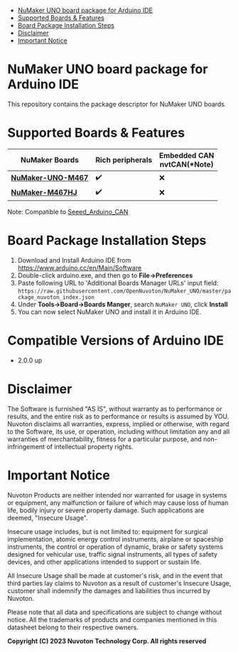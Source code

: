- [NuMaker UNO board package for Arduino IDE](#numaker-uno-board-package-for-arduino-ide)
- [Supported Boards & Features](#supported-boards--features)
- [Board Package Installation Steps](#board-package-installation-steps)
- [Disclaimer](#disclaimer)
- [Important Notice](#important-notice)

# NuMaker UNO board package for Arduino IDE
This repository contains the package descriptor for NuMaker UNO boards

# Supported Boards & Features

| NuMaker Boards | Rich peripherals |Embedded CAN<br>nvtCAN(*Note)  |
| -------------- | ---------------- | ----------------------------------------------- |
| **[NuMaker-UNO-M467](https://direct.nuvoton.com/en/numaker-m467hj)**       | ✔️              | ❌                                               |
| **[NuMaker-M467HJ](https://direct.nuvoton.com/en/numaker-m467hj)**         | ✔️              | ❌                                               |                                |

Note: Compatible to [Seeed_Arduino_CAN](https://github.com/Seeed-Studio/Seeed_Arduino_CAN)

# Board Package Installation Steps
1. Download and Install Arduino IDE from https://www.arduino.cc/en/Main/Software
2. Double-click arduino.exe, and then go to **File->Preferences**
3. Paste following URL to 'Additional Boards Manager URLs' input field: 
`https://raw.githubusercontent.com/OpenNuvoton/NuMaker_UNO/master/package_nuvoton_index.json`
4. Under **Tools->Board->Boards Manger**, search `NuMaker UNO`, click **Install**
5. You can now select NuMaker UNO and install it in Arduino IDE.

# Compatible Versions of Arduino IDE
* 2.0.0 up

# Disclaimer
The Software is furnished "AS IS", without warranty as to performance or results, and
the entire risk as to performance or results is assumed by YOU. Nuvoton disclaims all
warranties, express, implied or otherwise, with regard to the Software, its use, or
operation, including without limitation any and all warranties of merchantability, fitness
for a particular purpose, and non-infringement of intellectual property rights.

# Important Notice
Nuvoton Products are neither intended nor warranted for usage in systems or equipment,
any malfunction or failure of which may cause loss of human life, bodily injury or severe
property damage. Such applications are deemed, "Insecure Usage".

Insecure usage includes, but is not limited to: equipment for surgical implementation,
atomic energy control instruments, airplane or spaceship instruments, the control or
operation of dynamic, brake or safety systems designed for vehicular use, traffic signal
instruments, all types of safety devices, and other applications intended to support or
sustain life.

All Insecure Usage shall be made at customer's risk, and in the event that third parties
lay claims to Nuvoton as a result of customer's Insecure Usage, customer shall indemnify
the damages and liabilities thus incurred by Nuvoton.

Please note that all data and specifications are subject to change without notice. All the
trademarks of products and companies mentioned in this datasheet belong to their respective
owners.


**Copyright (C) 2023 Nuvoton Technology Corp. All rights reserved**
